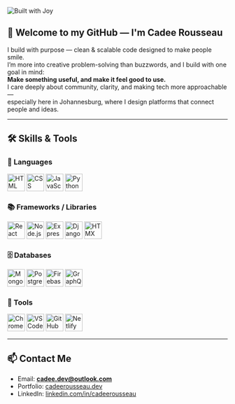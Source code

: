 ![Built with Joy](https://img.shields.io/badge/Built%20with%20Joy-%236a1b9a?style=for-the-badge&logo=github&logoColor=white)

## 💜 Welcome to my GitHub — I'm Cadee Rousseau

I build with purpose — clean & scalable code designed to make people smile.  
I’m more into creative problem-solving than buzzwords, and I build with one goal in mind:  
**Make something useful, and make it feel good to use.**  
I care deeply about community, clarity, and making tech more approachable —  
especially here in Johannesburg, where I design platforms that connect people and ideas.

---

## 🛠️ Skills & Tools

### 🧾 Languages  
<img src="https://cdn.jsdelivr.net/gh/devicons/devicon/icons/html5/html5-original.svg" width="40" title="HTML"/>  
<img src="https://cdn.jsdelivr.net/gh/devicons/devicon/icons/css3/css3-original.svg" width="40" title="CSS"/>  
<img src="https://cdn.jsdelivr.net/gh/devicons/devicon/icons/javascript/javascript-original.svg" width="40" title="JavaScript"/>  
<img src="https://cdn.jsdelivr.net/gh/devicons/devicon/icons/python/python-original.svg" width="40" title="Python"/>

### 📚 Frameworks / Libraries  
<img src="https://cdn.jsdelivr.net/gh/devicons/devicon/icons/react/react-original.svg" width="40" title="React"/>  
<img src="https://cdn.jsdelivr.net/gh/devicons/devicon/icons/nodejs/nodejs-original.svg" width="40" title="Node.js"/>  
<img src="https://cdn.jsdelivr.net/gh/devicons/devicon/icons/express/express-original.svg" width="40" title="Express.js"/>  
<img src="https://cdn.jsdelivr.net/gh/devicons/devicon/icons/django/django-plain.svg" width="40" title="Django"/>  
<img src="https://cdn.jsdelivr.net/gh/devicons/devicon/icons/html5/html5-original.svg" width="40" title="HTMX"/>

### 🗄️ Databases  
<img src="https://cdn.jsdelivr.net/gh/devicons/devicon/icons/mongodb/mongodb-original.svg" width="40" title="MongoDB"/>  
<img src="https://cdn.jsdelivr.net/gh/devicons/devicon/icons/postgresql/postgresql-original.svg" width="40" title="PostgreSQL"/>  
<img src="https://cdn.jsdelivr.net/gh/devicons/devicon/icons/firebase/firebase-plain.svg" width="40" title="Firebase"/>  
<img src="https://cdn.jsdelivr.net/gh/devicons/devicon/icons/graphql/graphql-plain.svg" width="40" title="GraphQL"/>

### 🧰 Tools  
<img src="https://cdn.jsdelivr.net/gh/devicons/devicon/icons/chrome/chrome-original.svg" width="40" title="Chrome DevTools"/>  
<img src="https://cdn.jsdelivr.net/gh/devicons/devicon/icons/vscode/vscode-original.svg" width="40" title="VS Code"/>  
<img src="https://cdn.jsdelivr.net/gh/devicons/devicon/icons/github/github-original.svg" width="40" title="GitHub"/>  
<img src="https://cdn.jsdelivr.net/gh/devicons/devicon/icons/netlify/netlify-plain.svg" width="40" title="Netlify"/>

---

## 📫 Contact Me

- Email: **cadee.dev@outlook.com**  
- Portfolio: [cadeerousseau.dev](https://portfolio-website-20.netlify.app/#home)  
- LinkedIn: [linkedin.com/in/cadeerousseau](https://www.linkedin.com/in/cadee-rousseau-bb59bb382)
